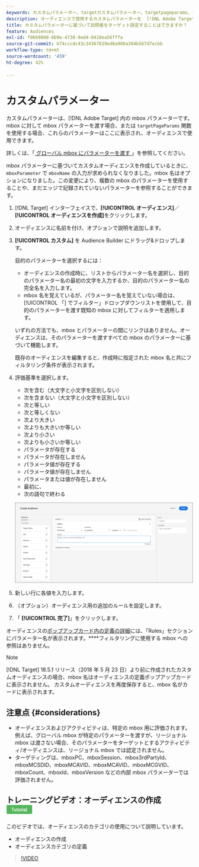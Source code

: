 ```yaml
---
keywords: カスタムパラメーター、targetカスタムパラメーター、targetpageparams、ターゲットmboxパラメーター
description: オーディエンスで使用するカスタムパラメーターを  [!DNL Adobe Target]  に渡す方法を説明します。
title: カスタムパラメーターに基づいて訪問者をターゲット設定することはできますか？
feature: Audiences
exl-id: f0669888-6b9e-4738-9ed4-0418ea56fffa
source-git-commit: b74cccdc43c34367819ed8a908a304b567d7ecbb
workflow-type: tm+mt
source-wordcount: '459'
ht-degree: 42%

---
```


# カスタムパラメーター

カスタムパラメーターは、[!DNL Adobe Target] 内の mbox パラメーターです。 mbox に対して mbox パラメーターを渡す場合、または `targetPageParams` 関数を使用する場合、これらのパラメーターはここに表示され、オーディエンスで使用できます。

詳しくは、「[ グローバル mbox にパラメーターを渡す ](/help/c-implementing-target/c-implementing-target-for-client-side-web/t-mbox-download/c-understanding-global-mbox/pass-parameters-to-global-mbox.md)」を参照してください。

mbox パラメーターに基づいてカスタムオーディエンスを作成しているときに、`mboxParameter` で `mboxName` の入力が求められなくなりました。mbox 名はオプションになりました。この変更により、複数の mbox のパラメーターを使用することや、まだエッジで記録されていないパラメーターを参照することができます。

1. [!DNL Target] インターフェイスで、**[!UICONTROL オーディエンス]**／**[!UICONTROL オーディエンスを作成]**&#x200B;をクリックします。
1. オーディエンスに名前を付け、オプションで説明を追加します。
1. **[!UICONTROL カスタム]** を Audience Builder にドラッグ&amp;ドロップします。

   目的のパラメーターを選択するには：

   * オーディエンスの作成時に、リストからパラメーター名を選択し、目的のパラメーター名の最初の文字を入力するか、目的のパラメーター名の完全名を入力します。
   * mbox 名を覚えているが、パラメーター名を覚えていない場合は、[!UICONTROL 「] でフィルター」ドロップダウンリストを使用して、目的のパラメーターを渡す既知の mbox に対してフィルターを適用します。

   いずれの方法でも、mbox とパラメーターの間にリンクはありません。オーディエンスは、そのパラメーターを渡すすべての mbox のパラメーターに基づいて機能します。

   既存のオーディエンスを編集すると、作成時に指定された mbox 名と共にフィルタリング条件が表示されます。

1. 評価基準を選択します。

   * 次を含む（大文字と小文字を区別しない）
   * 次を含まない（大文字と小文字を区別しない）
   * 次と等しい
   * 次と等しくない
   * 次より大きい
   * 次よりも大きいか等しい
   * 次より小さい
   * 次よりも小さいか等しい
   * パラメータが存在する
   * パラメータが存在しません
   * パラメータ値が存在する
   * パラメータ値が存在しません
   * パラメータまたは値が存在しません
   * 最初に、
   * 次の語句で終わる

   ![カスタムパラメーターオーディエンス](assets/custom.png)

1. 新しい行に各値を入力します。
1. （オプション）オーディエンス用の追加のルールを設定します。
1. 「 **[!UICONTROL 完了]**」をクリックします。

オーディエンスの[ポップアップカード内の定義の詳細](/help/c-target/c-audiences/audiences.md#section_11B9C4A777E14D36BA1E925021945780)には、「Rules」セクションにパラメーター名が表示されます。****&#x200B;フィルタリングに使用する mbox への参照はありません。

>[!NOTE]
>
>[!DNL Target] 18.5.1 リリース（2018 年 5 月 23 日）より前に作成されたカスタムオーディエンスの場合、mbox 名はオーディエンスの定義ポップアップカードに表示されません。 カスタムオーディエンスを再度保存すると、mbox 名がカードに表示されます。

## 注意点 {#considerations}

* オーディエンスおよびアクティビティは、特定の mbox 用に評価されます。例えば、グローバル mbox が特定のパラメーターを渡すが、リージョナル mbox は渡さない場合、そのパラメーターをターゲットとするアクティビティ/オーディエンスは、リージョナル mbox では認定されません。
* ターゲティングは、mboxPC、mboxSession、mbox3rdPartyId、mboxMCSDID、mboxMCAVID、mboxMCAVID、mboxMCGVID、mboxCount、mboxId、mboxVersion などの内部 mbox パラメーターでは評価されません。

## トレーニングビデオ：オーディエンスの作成 ![ チュートリアルバッジ ](/help/assets/tutorial.png)

このビデオでは、オーディエンスのカテゴリの使用について説明しています。

* オーディエンスの作成
* オーディエンスカテゴリの定義

>[!VIDEO](https://video.tv.adobe.com/v/17392)
